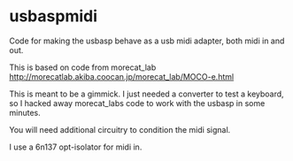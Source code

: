 # usbaspmidi
Code for making the usbasp behave as a usb midi adapter, both midi in and out.

This is based on code from morecat_lab
http://morecatlab.akiba.coocan.jp/morecat_lab/MOCO-e.html

This is meant to be a gimmick. I just needed a converter to test a keyboard, so I hacked away morecat_labs code to work with the usbasp in some minutes. 

You will need additional circuitry to condition the midi signal.

I use a 6n137 opt-isolator for midi in.
